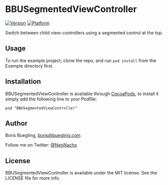 # BBUSegmentedViewController

[![Version](http://cocoapod-badges.herokuapp.com/v/BBUSegmentedViewController/badge.png)](http://cocoadocs.org/docsets/BBUSegmentedViewController)
[![Platform](http://cocoapod-badges.herokuapp.com/p/BBUSegmentedViewController/badge.png)](http://cocoadocs.org/docsets/BBUSegmentedViewController)

Switch between child view-controllers using a segmented control at the top.

## Usage

To run the example project; clone the repo, and run `pod install` from the Example directory first.

## Installation

BBUSegmentedViewController is available through [CocoaPods](http://cocoapods.org), to install
it simply add the following line to your Podfile:

    pod "BBUSegmentedViewController"

## Author

Boris Buegling, boris@buegling.com

Follow me on Twitter: [@NeoNacho](https://twitter.com/NeoNacho)

## License

BBUSegmentedViewController is available under the MIT license. See the LICENSE file for more info.

